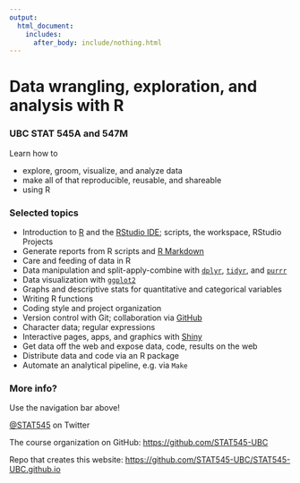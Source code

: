 ```yaml
---
output:
  html_document:
    includes:
      after_body: include/nothing.html
---
```


# Data wrangling, exploration, and analysis with R

### UBC STAT 545A and 547M

Learn how to

  * explore, groom, visualize, and analyze data
  * make all of that reproducible, reusable, and shareable
  * using R

### Selected topics

  * Introduction to [R](http://www.r-project.org) and the [RStudio IDE](http://www.rstudio.com/products/rstudio/); scripts, the workspace, RStudio Projects
  * Generate reports from R scripts and [R Markdown](http://rmarkdown.rstudio.com)
  * Care and feeding of data in R
  * Data manipulation and split-apply-combine with [`dplyr`](https://cran.r-project.org/web/packages/dplyr/index.html),  [`tidyr`](https://cran.r-project.org/web/packages/tidyr/index.html), and [`purrr`](https://cran.r-project.org/web/packages/purrr/index.html)
  * Data visualization with [`ggplot2`](http://ggplot2.org)
  * Graphs and descriptive stats for quantitative and categorical variables
  * Writing R functions
  * Coding style and project organization
  * Version control with Git; collaboration via [GitHub](https://github.com)
  * Character data; regular expressions
  * Interactive pages, apps, and graphics with [Shiny](http://shiny.rstudio.com)
  * Get data off the web and expose data, code, results on the web
  * Distribute data and code via an R package
  * Automate an analytical pipeline, e.g. via `Make`

### More info?

Use the navigation bar above!

[\@STAT545](https://twitter.com/STAT545) on Twitter

The course organization on GitHub: <https://github.com/STAT545-UBC>  

Repo that creates this website: <https://github.com/STAT545-UBC/STAT545-UBC.github.io>
